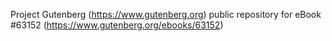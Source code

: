 Project Gutenberg (https://www.gutenberg.org) public repository for eBook #63152 (https://www.gutenberg.org/ebooks/63152)

